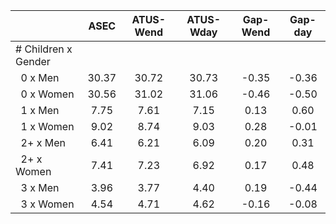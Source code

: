 
|                      |         ASEC |    ATUS-Wend |    ATUS-Wday |     Gap-Wend |      Gap-day |
| -------------------- | :----------: | :----------: | :----------: | :----------: | :----------: |
| # Children x Gender  |              |              |              |              |              |
| &nbsp;&nbsp;0 x Men  |        30.37 |        30.72 |        30.73 |        -0.35 |        -0.36 |
| &nbsp;&nbsp;0 x Women |        30.56 |        31.02 |        31.06 |        -0.46 |        -0.50 |
| &nbsp;&nbsp;1 x Men  |         7.75 |         7.61 |         7.15 |         0.13 |         0.60 |
| &nbsp;&nbsp;1 x Women |         9.02 |         8.74 |         9.03 |         0.28 |        -0.01 |
| &nbsp;&nbsp;2+ x Men |         6.41 |         6.21 |         6.09 |         0.20 |         0.31 |
| &nbsp;&nbsp;2+ x Women |         7.41 |         7.23 |         6.92 |         0.17 |         0.48 |
| &nbsp;&nbsp;3 x Men  |         3.96 |         3.77 |         4.40 |         0.19 |        -0.44 |
| &nbsp;&nbsp;3 x Women |         4.54 |         4.71 |         4.62 |        -0.16 |        -0.08 |

